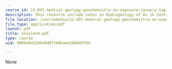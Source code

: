 ```yaml
---
course_id: 12-091-medical-geology-geochemistry-an-exposure-january-iap-2006
description: This resource include notes on Hydrogeology of As in Central Massachusetts.
file_location: /coursemedia/12-091-medical-geology-geochemistry-an-exposure-january-iap-2006/8908d0d324649d07160baed166845f9d_session4.pdf
file_type: application/pdf
layout: pdf
title: session4.pdf
type: course
uid: 8908d0d324649d07160baed166845f9d

---
```

None